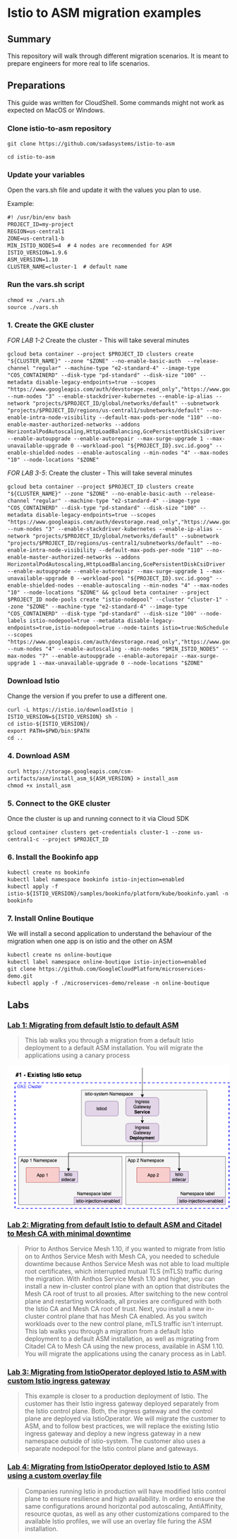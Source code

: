 # Istio to ASM migration examples

## Summary
This repository will walk through different migration scenarios. It is meant to prepare engineers for more real to life scenarios.


## Preparations
This guide was written for CloudShell. Some commands might not work as expected on MacOS or Windows. 

### Clone istio-to-asm repository
```
git clone https://github.com/sadasystems/istio-to-asm
```
```
cd istio-to-asm
```

### Update your variables
Open the vars.sh file and update it with the values you plan to use.

Example:
```
#! /usr/bin/env bash
PROJECT_ID=my-project
REGION=us-central1
ZONE=us-central1-b
MIN_ISTIO_NODES=4  # 4 nodes are recommended for ASM 
ISTIO_VERSION=1.9.6
ASM_VERSION=1.10 
CLUSTER_NAME=cluster-1  # default name
```
### Run the vars.sh script
```
chmod +x ./vars.sh
source ./vars.sh
```

### 1. Create the GKE cluster

*FOR LAB 1-2* Create the cluster - This will take several minutes
```
gcloud beta container --project $PROJECT_ID clusters create "${CLUSTER_NAME}" --zone "$ZONE" --no-enable-basic-auth  --release-channel "regular" --machine-type "e2-standard-4" --image-type "COS_CONTAINERD" --disk-type "pd-standard" --disk-size "100" --metadata disable-legacy-endpoints=true --scopes "https://www.googleapis.com/auth/devstorage.read_only","https://www.googleapis.com/auth/logging.write","https://www.googleapis.com/auth/monitoring","https://www.googleapis.com/auth/servicecontrol","https://www.googleapis.com/auth/service.management.readonly","https://www.googleapis.com/auth/trace.append" --num-nodes "3" --enable-stackdriver-kubernetes --enable-ip-alias --network "projects/$PROJECT_ID/global/networks/default" --subnetwork "projects/$PROJECT_ID/regions/us-central1/subnetworks/default" --no-enable-intra-node-visibility --default-max-pods-per-node "110" --no-enable-master-authorized-networks --addons HorizontalPodAutoscaling,HttpLoadBalancing,GcePersistentDiskCsiDriver --enable-autoupgrade --enable-autorepair --max-surge-upgrade 1 --max-unavailable-upgrade 0 --workload-pool "${PROJECT_ID}.svc.id.goog" --enable-shielded-nodes --enable-autoscaling --min-nodes "4" --max-nodes "10" --node-locations "$ZONE"
```

*FOR LAB 3-5*: Create the cluster - This will take several minutes
```
gcloud beta container --project $PROJECT_ID clusters create "${CLUSTER_NAME}" --zone "$ZONE" --no-enable-basic-auth --release-channel "regular" --machine-type "e2-standard-4" --image-type "COS_CONTAINERD" --disk-type "pd-standard" --disk-size "100" --metadata disable-legacy-endpoints=true --scopes "https://www.googleapis.com/auth/devstorage.read_only","https://www.googleapis.com/auth/logging.write","https://www.googleapis.com/auth/monitoring","https://www.googleapis.com/auth/servicecontrol","https://www.googleapis.com/auth/service.management.readonly","https://www.googleapis.com/auth/trace.append" --num-nodes "3" --enable-stackdriver-kubernetes --enable-ip-alias --network "projects/$PROJECT_ID/global/networks/default" --subnetwork "projects/$PROJECT_ID/regions/us-central1/subnetworks/default" --no-enable-intra-node-visibility --default-max-pods-per-node "110" --no-enable-master-authorized-networks --addons HorizontalPodAutoscaling,HttpLoadBalancing,GcePersistentDiskCsiDriver --enable-autoupgrade --enable-autorepair --max-surge-upgrade 1 --max-unavailable-upgrade 0 --workload-pool "${PROJECT_ID}.svc.id.goog" --enable-shielded-nodes --enable-autoscaling --min-nodes "4" --max-nodes "10" --node-locations "$ZONE" && gcloud beta container --project $PROJECT_ID node-pools create "istio-nodepool" --cluster "cluster-1" --zone "$ZONE" --machine-type "e2-standard-4" --image-type "COS_CONTAINERD" --disk-type "pd-standard" --disk-size "100" --node-labels istio-nodepool=true --metadata disable-legacy-endpoints=true,istio-nodepool=true --node-taints istio=true:NoSchedule --scopes "https://www.googleapis.com/auth/devstorage.read_only","https://www.googleapis.com/auth/logging.write","https://www.googleapis.com/auth/monitoring","https://www.googleapis.com/auth/servicecontrol","https://www.googleapis.com/auth/service.management.readonly","https://www.googleapis.com/auth/trace.append" --num-nodes "4" --enable-autoscaling --min-nodes "$MIN_ISTIO_NODES" --max-nodes "7" --enable-autoupgrade --enable-autorepair --max-surge-upgrade 1 --max-unavailable-upgrade 0 --node-locations "$ZONE"
```

### Download Istio 
Change the version if you prefer to use a different one. 
```
curl -L https://istio.io/downloadIstio | ISTIO_VERSION=${ISTIO_VERSION} sh - 
cd istio-${ISTIO_VERSION}/
export PATH=$PWD/bin:$PATH
cd ..
```

### 4. Download ASM
```
curl https://storage.googleapis.com/csm-artifacts/asm/install_asm_${ASM_VERSION} > install_asm
chmod +x install_asm
```

### 5. Connect to the GKE cluster
Once the cluster is up and running connect to it via Cloud SDK
```
gcloud container clusters get-credentials cluster-1 --zone us-central1-c --project $PROJECT_ID
```

### 6. Install the Bookinfo app 
```
kubectl create ns bookinfo
kubectl label namespace bookinfo istio-injection=enabled
kubectl apply -f istio-${ISTIO_VERSION}/samples/bookinfo/platform/kube/bookinfo.yaml -n bookinfo
```
### 7. Install Online Boutique
We will install a second application to understand the behaviour of the migration when one app is on istio and the other on ASM
```
kubectl create ns online-boutique
kubectl label namespace online-boutique istio-injection=enabled
git clone https://github.com/GoogleCloudPlatform/microservices-demo.git
kubectl apply -f ./microservices-demo/release -n online-boutique
```

## Labs

### [Lab 1: Migrating from default Istio to default ASM](/docs/Lab1-Default-migration.md)

> This lab walks you through a migration from a default Istio deployment to a default ASM installation. You will migrate the applications using a canary process

![Lab1 overview](./images/Istio-to-ASM-default-install.gif)

### [Lab 2: Migrating from default Istio to default ASM and Citadel to Mesh CA with minimal downtime](/docs/Lab2-Default-migration-with-CA.md)

> Prior to Anthos Service Mesh 1.10, if you wanted to migrate from Istio on to Anthos Service Mesh with Mesh CA, you needed to schedule downtime because Anthos Service Mesh was not able to load multiple root certificates, which interrupted mutual TLS (mTLS) traffic during the migration.
With Anthos Service Mesh 1.10 and higher, you can install a new in-cluster control plane with an option that distributes the Mesh CA root of trust to all proxies. After switching to the new control plane and restarting workloads, all proxies are configured with both the Istio CA and Mesh CA root of trust. Next, you install a new in-cluster control plane that has Mesh CA enabled. As you switch workloads over to the new control plane, mTLS traffic isn't interrupt.
This lab walks you through a migration from a default Istio deployment to a default ASM installation, as well as migrating from Citadel CA to Mesh CA using the new process, available in ASM 1.10. You will migrate the applications using the canary process as in Lab1.


### [Lab 3: Migrating from IstioOperator deployed Istio to ASM with custom Istio ingress gateway](/docs/Lab3-Migrating-with-custom-igw.md)

> This example is closer to a production deployment of Istio. The customer has their Istio ingress gateway deployed separately from the Istio control plane. Both, the ingress gateway and the control plane are deployed via IstioOperator. We will migrate the customer to ASM, and to follow best practices, we will replace the existing Istio ingress gateway and deploy a new ingress gateway in a new namespace outside of istio-system. The customer also uses a separate nodepool for the Istio control plane and gateways. 
 

### [Lab 4: Migrating from IstioOperator deployed Istio to ASM using a custom overlay file](/docs/Lab4-Migrating-with-custom-overlay.md)

> Companies running Istio in production will have modified Istio control plane to ensure resilience and high availability. In order to ensure the same configurations around horizontal pod autoscaling, AntiAffinity, resource quotas, as well as any other customizations compared to the available Istio profiles, we will use an overlay file furing the ASM installation. 

